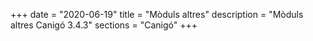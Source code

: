 +++
date        = "2020-06-19"
title       = "Mòduls altres"
description = "Mòduls altres Canigó 3.4.3"
sections    = "Canigó"
+++